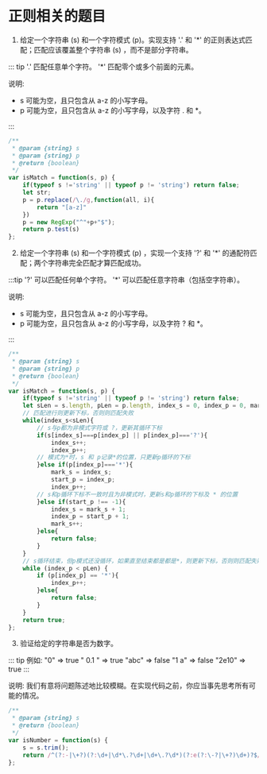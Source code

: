 # 正则相关的题目

1. 给定一个字符串 (s) 和一个字符模式 (p)。实现支持 '.' 和 '\*' 的正则表达式匹配；匹配应该覆盖整个字符串 (s) ，而不是部分字符串。

::: tip
'.' 匹配任意单个字符。
'\*' 匹配零个或多个前面的元素。

说明:
- s 可能为空，且只包含从 a-z 的小写字母。
- p 可能为空，且只包含从 a-z 的小写字母，以及字符 . 和 \*。

:::

```javascript
/**
 * @param {string} s
 * @param {string} p
 * @return {boolean}
 */
var isMatch = function(s, p) {
    if(typeof s !='string' || typeof p != 'string') return false;
    let str;
    p = p.replace(/\./g,function(all, i){
        return "[a-z]"
    })
    p = new RegExp("^"+p+"$");
    return p.test(s)
};
```

2. 给定一个字符串 (s) 和一个字符模式 (p) ，实现一个支持 '?' 和 '\*' 的通配符匹配；两个字符串完全匹配才算匹配成功。

:::tip
'?' 可以匹配任何单个字符。
'\*' 可以匹配任意字符串（包括空字符串）。

说明:
- s 可能为空，且只包含从 a-z 的小写字母。
- p 可能为空，且只包含从 a-z 的小写字母，以及字符 ? 和 \*。

:::

```javascript
/**
 * @param {string} s
 * @param {string} p
 * @return {boolean}
 */
var isMatch = function(s, p) {
    if(typeof s !='string' || typeof p != 'string') return false;
    let sLen = s.length, pLen = p.length, index_s = 0, index_p = 0, mark_s = 0, start_p = -1;
    // 匹配进行则更新下标，否则则匹配失败
    while(index_s<sLen){
        // s与p都为非模式字符或 ?，更新其循环下标
        if(s[index_s]===p[index_p] || p[index_p]==='?'){
            index_s++;
            index_p++;
        // 模式为*时，s 和 p记录*的位置，只更新p循环的下标
        }else if(p[index_p]==='*'){
            mark_s = index_s;
            start_p = index_p;
            index_p++;
        // s和p循环下标不一致时且为非模式时，更新s和p循环的下标及 * 的位置
        }else if(start_p !== -1){
            index_s = mark_s + 1;
            index_p = start_p + 1;
            mark_s++;
        }else{
            return false;
        }
    }
    // s循环结束，但p模式还没循环，如果直至结束都是都是*，则更新下标，否则则匹配失败
    while (index_p < pLen) {
        if (p[index_p] == '*'){
            index_p++;
        }else{
            return false;
        }
    }
    return true;
};
```

3. 验证给定的字符串是否为数字。

::: tip
例如:
"0" => true
" 0.1 " => true
"abc" => false
"1 a" => false
"2e10" => true
:::

说明: 我们有意将问题陈述地比较模糊。在实现代码之前，你应当事先思考所有可能的情况。

```javascript
/**
 * @param {string} s
 * @return {boolean}
 */
var isNumber = function(s) {
    s = s.trim();
    return /^(?:-|\+?)(?:\d+|\d*\.?\d+|\d+\.?\d*)(?:e(?:\-?|\+?)\d+)?$/.test(s)
};
```